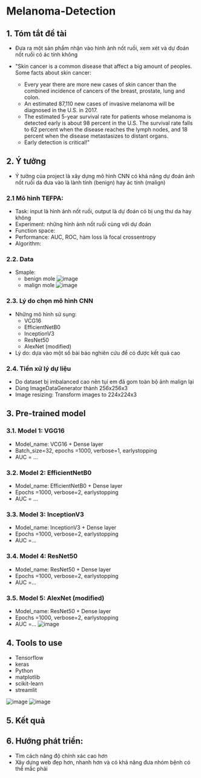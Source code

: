 # Melanoma-Detection
## 1. Tóm tắt đề tài
* Đưa ra một sản phẩm nhận vào hình ảnh nốt ruồi, xem xét và dự đoán nốt ruồi có ác tính không
* "Skin cancer is a common disease that affect a big amount of peoples. Some facts about skin cancer:

  + Every year there are more new cases of skin cancer than the combined incidence of cancers of the breast, prostate, lung and colon.
  + An estimated 87,110 new cases of invasive melanoma will be diagnosed in the U.S. in 2017.
  + The estimated 5-year survival rate for patients whose melanoma is detected early is about 98 percent in the U.S. The survival rate falls to 62 percent when the disease reaches the lymph nodes, and 18 percent when the disease metastasizes to distant organs.
  + Early detection is critical!"
## 2. Ý tưởng
* Ý tưởng của project là xây dựng mô hình CNN có khả năng dự đoán ảnh nốt ruồi da đưa vào là lành tính (benign) hay ác tính (malign)
### 2.1 Mô hình TEFPA:
* Task: input là hình ảnh nốt ruồi, output là dự đoán có bị ung thư da hay không
* Experiment: những hình ảnh nốt ruồi cùng với dự đoán 
* Function space: 
* Performance: AUC, ROC, hàm loss là focal crossentropy
* Algorithm: 
### 2.2. Data
* Smaple:
  * benign mole
![image](https://user-images.githubusercontent.com/84164707/118297028-d487cc00-b507-11eb-903b-f185bf93d29d.png)
  * malign mole
![image](https://user-images.githubusercontent.com/84164707/118296814-92f72100-b507-11eb-8578-593fed63c3ef.png)
### 2.3. Lý do chọn mô hình CNN
* Những mô hình sử sụng:
  + VCG16
  + EfficientNetB0
  + InceptionV3
  + ResNet50
  + AlexNet (modified)
* Lý do: dựa vào một số bài báo nghiên cứu để có được kết quả cao
### 2.4. Tiền xử lý dự liệu
* Do dataset bị imbalanced cao nên tụi em đã gom toàn bộ ảnh malign lại
* Dùng ImageDataGenerator thành 256x256x3
* Image resizing: Transform images to 224x224x3
## 3. Pre-trained model
### 3.1. Model 1: VGG16
* Model_name: VCG16 + Dense layer
* Batch_size=32, epochs =1000, verbose=1, earlystopping
* AUC = …
### 3.2. Model 2: EfficientNetB0
* Model_name: EfficientNetB0 + Dense layer
* Epochs =1000, verbose=2, earlystopping
* AUC = …
### 3.3. Model 3: InceptionV3
* Model_name: InceptionV3 + Dense layer
* Epochs =1000, verbose=2, earlystopping
* AUC =...
### 3.4. Model 4: ResNet50
* Model_name: ResNet50 + Dense layer
* Epochs =1000, verbose=2, earlystopping
* AUC =...

### 3.5. Model 5: AlexNet (modified)
* Model_name: ResNet50 + Dense layer
* Epochs =1000, verbose=2, earlystopping
* AUC =...
![image](https://user-images.githubusercontent.com/84164707/118298285-7c51c980-b509-11eb-8e47-dc8860560006.png)

## 4. Tools to use
* Tensorflow
* keras
* Python
* matplotlib
* scikit-learn
* streamlit

![image](https://user-images.githubusercontent.com/84164707/118298422-a4412d00-b509-11eb-8abd-4f0441a00c88.png)
![image](https://user-images.githubusercontent.com/84164707/118298436-a86d4a80-b509-11eb-9b66-792f926e37bd.png)

## 5. Kết quả
## 6. Hướng phát triển:
* Tìm cách nâng độ chính xác cao hơn
* Xây dựng web đẹp hơn, nhanh hơn và có khả năng đưa nhóm bệnh có thể mắc phải


